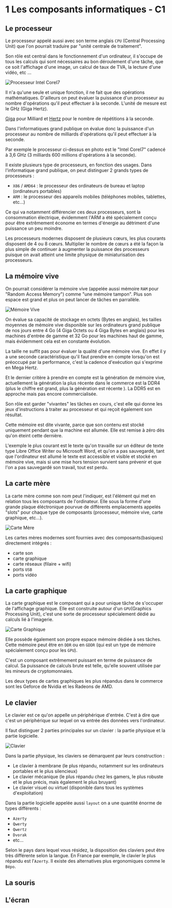 # 1 Les composants informatiques - C1


## Le processeur

Le processeur appelé aussi avec son terme anglais `CPU` (Central Processing Unit) que l'on pourrait traduire par "unité centrale de traitement".

Son rôle est central dans le fonctionnement d'un ordinateur, il s'occupe de tous les calculs qui sont nécessaires au bon déroulement d'une tâche,  que ce soit l'affichage d'une image, un calcul de taux de TVA, la lecture d'une vidéo, etc …

![Processeur Intel CoreI7](img/processeur-intel-core-i7-7700-3-6ghz.jpg)

Il n'a qu'une seule et unique fonction, il ne fait que des opérations mathématiques. D'ailleurs on peut évaluer la puissance d'un processeur au nombre d'opérations qu'il peut effectuer à la seconde. L'unité de mesure est le GHz (Giga Hertz).

[Giga](https://fr.wikipedia.org/wiki/Giga) pour Milliard et [Hertz](https://fr.wikipedia.org/wiki/Hertz) pour le nombre de répétitions à la seconde.

Dans l'informatiques grand publique on évalue donc la puissance d'un processeur au nombre de milliards d'opérations qu'il peut effectuer à la seconde.

Par exemple le processeur ci-dessus en photo est le "Intel CoreI7" cadencé à 3,6 GHz (3 milliards 600 millions d'opérations à la seconde).

Il existe plusieurs type de processeurs, en fonction des usages. Dans l'informatique grand publique, on peut distinguer 2 grands types de processeurs : 

* `X86` / `AMD64` : le processeur des ordinateurs de bureau et laptop (ordinateurs portables)
* `ARM` : le processeur des appareils mobiles (téléphones mobiles, tablettes, etc…)

Ce qui va notamment différencier ces deux processeurs, sont la consommation électrique, évidemment l'ARM a été spécialement conçu pour être extrêmement économe en termes d'énergie au détriment d'une puissance un peu moindre.

Les processeurs modernes disposent de plusieurs cœurs, les plus courants disposent de 4 ou 8 cœurs. 
Multiplier le nombre de cœurs a été la façon la plus simple de continuer à augmenter la puissance des processeurs puisque on avait atteint une limite physique de miniaturisation des processeurs.


## La mémoire vive

On pourrait considérer la mémoire vive (appelée aussi mémoire `RAM` pour "Random Access Memory") comme "une mémoire tampon". Plus son espace est grand et plus on peut lancer de tâches en parrallèle.

![Mémoire Vive](img/memoire-vive.jpeg)

On évalue sa capacité de stockage en octets (Bytes en anglais), les tailles moyennes de mémoire vive disponible sur les ordinateurs grand publique de nos jours entre 4 Go (4 Giga Octets ou 4 Giga Bytes en anglais) pour les machines d'entrée de gamme et 32 Go pour les machines haut de gamme, mais évidemment cela est en constante évolution.

La taille ne suffit pas pour évaluer la qualité d'une mémoire vive. En effet il y a une seconde caractéristique qu'il faut prendre en compte lorsqu'on est préoccupé par la performance, c'est la cadence d'exécution qui s'exprime en Mega Hertz.

Et le dernier critère à prendre en compte est la génération de mémoire vive, actuellement la génération la plus récente dans le commerce est la DDR4 (plus le chiffre est grand, plus la génération est récente ). La DDR5 est en approche mais pas encore commercialisée.

Son rôle est garder "vivantes" les tâches en cours, c'est elle qui donne les jeux d'instructions à traiter au processeur et qui reçoit également son résultat.

Cette mémoire est dite vivante, parce que son contenu est stocké uniquement pendant que la machine est allumée. Elle est remise à zéro dès qu'on éteint cette dernière.

L'exemple le plus courant est le texte qu'on travaille sur un éditeur de texte type Libre Office Writer ou Microsoft Word, et qu'on a pas sauvegardé, tant que l'ordinateur est allumé le texte est accessible et visible et stocké en mémoire vive, mais si une mise hors tension survient sans prévenir et que l'on a pas sauvegardé son travail, tout est perdu.



## La carte mère

La carte mère comme son nom peut l'indiquer, est l'élément qui met en relation tous les composants de l'ordinateur.
Elle sous la forme d'une grande plaque éléctronique pourvue de différents emplacements appelés "slots" pour chaque type de composants (processeur, mémoire vive, carte graphique, etc…).


![Carte Mère](img/carte-mere.jpeg)

Les cartes mères modernes sont fournies avec des composants(basiques) directement intégrés : 
* carte son
* carte graphique
* carte réseaux (filaire + wifi)
* ports `USB`
* ports vidéo 


## La carte graphique

La carte graphique est le composant qui a pour unique tâche de s'occuper de l'affichage graphique.
Elle est construite autour d'un `GPU`(Graphics Processing Unit), c'est une sorte de processeur spécialement dédié au calculs lié à l'imagerie.


![Carte Graphique](img/carte-graphique.jpg)

Elle possède également son propre espace mémoire dédiée à ses tâches. Cette mémoire peut être en `DDR` ou en `GDDR` (qui est un type de mémoire spécialement conçu pour les `GPU`).

C'est un composant extrêmement puissant en terme de puissance de calcul.
Sa puissance de calculs brute est telle, qu'elle souvent utilisée par les mineurs de cryptomonnaies.

Les deux types de cartes graphiques les plus répandus dans le commerce sont les Geforce de Nvidia et les Radeons de AMD.

## Le clavier

Le clavier est ce qu'on appelle un périphérique d'entrée. C'est à dire que c'est un périphérique sur lequel on va entrée des données vers l'ordinateur.

Il faut distinguer 2 parties principales sur un clavier : la partie physique et la partie logicielle.

![Clavier](img/clavier-mecanique.jpg)

Dans la partie physique, les claviers se démarquent par leurs construction :

* Le clavier à membrane (le plus répandu, notamment sur les ordinateurs portables et le plus silencieux)
* Le clavier mécanique (le plus répandu chez les gamers, le plus robuste et le plus précis, mais également le plus bruyant)
* Le clavier visuel ou virtuel (disponible dans tous les systèmes d'exploitation)


Dans la partie logicielle appelée aussi `layout` on a une quantité énorme de types différents :

* `Azerty`
* `Qwerty`
* `Qwertz`
* `Dvorak`
* etc…

Selon le pays dans lequel vous résidez, la disposition des claviers peut être très différente selon la langue.
En France par exemple, le clavier le plus répandu est l'`Azerty`. Il existe des alternatives plus ergonomiques comme le `Bépo`.



## La souris


## L'écran
